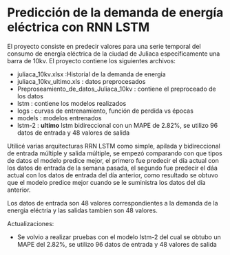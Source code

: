 # Predicción de la demanda de energía eléctrica con RNN LSTM
El proyecto consiste  en predecir valores para una serie temporal del consumo de energía eléctrica de la ciudad de Juliaca específicamente una barra de 10kv. El proyecto contiene los siguientes archivos:
 - juliaca_10kv.xlsx :Historial de la demanda de energia
 - juliaca_10kv_ultimo.xls : datos preprocesados
 - Preproseamiento_de_datos_Juliaca_10kv : contiene el preproceado de los datos
 - lstm : contiene los modelos realizados
 - logs : curvas de entrenamiento, función de perdida vs épocas
 - models : modelos entrenados
 - lstm-2 : **ultimo** lstm bidireccional con un MAPE de 2.82%, se utilizo 96 datos de entrada y 48 valores de salida


Utilicé varias arquitecturas RRN LSTM como simple, apilada y bidireccional de entrada múltiple y salida múltiple, se empezó comparando con que tipos de datos el modelo predice mejor, el primero fue predecir el día actual con los datos de entrada de la semana pasada, el segundo fue predecir el dáa actual con los datos de entrada del día anterior, como resultado se obtuvo que el modelo predice mejor cuando se le suministra los datos del día anterior.

Los datos de entrada son 48 valores correspondientes a la demanda de la energia eléctria y  las salidas tambien son 48 valores.

Actualizaciones:

- Se volvio a realizar pruebas con el modelo lstm-2 del cual se obtubo un MAPE del 2.82%, se utilizo 96 datos de entrada y 48 valores de salida
